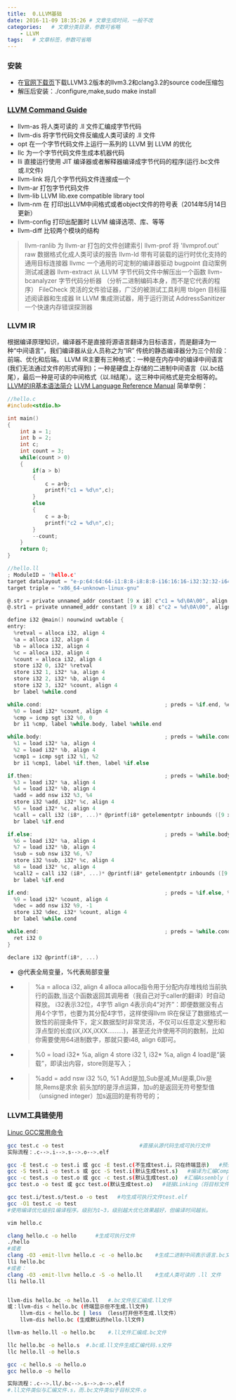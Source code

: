 ```yaml
---
title:  0.LLVM基础
date: 2016-11-09 18:35:26 # 文章生成时间，一般不改
categories:   # 文章分类目录，参数可省略
    - LLVM
tags:   # 文章标签，参数可省略
---
```

### 安装
* 在[官网下载页](http://llvm.org/releases/download.html)下载LLVM3.2版本的llvm3.2和clang3.2的source code压缩包
* 解压后安装：./configure,make,sudo make install
<!--more-->

### [LLVM Command Guide](http://sunxfancy.github.io/llvm-cn/CommandGuide/index.html)
* llvm-as 将人类可读的 .ll 文件汇编成字节代码
* llvm-dis 将字节代码文件反编成人类可读的 .ll 文件
* opt 在一个字节代码文件上运行一系列的 LLVM 到 LLVM 的优化
* llc 为一个字节代码文件生成本机器代码
* lli 直接运行使用 JIT 编译器或者解释器编译成字节代码的程序(运行.bc文件或.ll文件)
* llvm-link 将几个字节代码文件连接成一个
* llvm-ar 打包字节代码文件
* llvm-lib LLVM lib.exe compatible library tool
* llvm-nm 在 打印出LLVM中间格式或者object文件的符号表（2014年5月14日更新）
* llvm-config 打印出配置时 LLVM 编译选项、库、等等
* llvm-diff 比较两个模块的结构

> llvm-ranlib 为 llvm-ar 打包的文件创建索引
llvm-prof 将 'llvmprof.out' raw 数据格式化成人类可读的报告
llvm-ld 带有可装载的运行时优化支持的通用目标连接器
llvmc 一个通用的可定制的编译器驱动
bugpoint 自动案例测试减速器
llvm-extract 从 LLVM 字节代码文件中解压出一个函数
llvm-bcanalyzer 字节代码分析器 （分析二进制编码本身，而不是它代表的程序）
FileCheck 灵活的文件验证器，广泛的被测试工具利用
tblgen 目标描述阅读器和生成器
lit        LLVM 集成测试器，用于运行测试
AddressSanitizer  一个快速内存错误探测器

### LLVM IR
根据编译原理知识，编译器不是直接将源语言翻译为目标语言，而是翻译为一种“中间语言”，我们编译器从业人员称之为“IR”
传统的静态编译器分为三个阶段：前端、优化和后端。
LLVM IR主要有三种格式：一种是在内存中的编译中间语言(我们无法通过文件的形式得到)；一种是硬盘上存储的二进制中间语言（以.bc结尾），最后一种是可读的中间格式（以.ll结尾）。这三种中间格式是完全相等的。
[LLVM的IR基本语法简介](http://blog.sina.com.cn/s/blog_49b6b6d001011gik.html)
[LLVM Language Reference Manual](http://llvm.org/docs/LangRef.html)
简单举例：
```C
//hello.c 
#include<stdio.h>

int main()
{
    int a = 1;
    int b = 2;
    int c;
    int count = 3;
    while(count > 0)
    {
        if(a > b)
        {
            c = a+b;
            printf("c1 = %d\n",c);
        }
        else
        {
            c = a-b;
            printf("c2 = %d\n",c);
        }
        --count;
    }
    return 0;
}
```

```C
//hello.ll 
; ModuleID = 'hello.c'
target datalayout = "e-p:64:64:64-i1:8:8-i8:8:8-i16:16:16-i32:32:32-i64:64:64-f32:32:32-f64:64:64-v64:64:64-v128:128:128-a0:0:64-s0:64:64-f80:128:128-n8:16:32:64-S128"
target triple = "x86_64-unknown-linux-gnu"

@.str = private unnamed_addr constant [9 x i8] c"c1 = %d\0A\00", align 1
@.str1 = private unnamed_addr constant [9 x i8] c"c2 = %d\0A\00", align 1

define i32 @main() nounwind uwtable {
entry:
  %retval = alloca i32, align 4
  %a = alloca i32, align 4
  %b = alloca i32, align 4
  %c = alloca i32, align 4
  %count = alloca i32, align 4
  store i32 0, i32* %retval
  store i32 1, i32* %a, align 4
  store i32 2, i32* %b, align 4
  store i32 3, i32* %count, align 4
  br label %while.cond

while.cond:                                       ; preds = %if.end, %entry
  %0 = load i32* %count, align 4
  %cmp = icmp sgt i32 %0, 0
  br i1 %cmp, label %while.body, label %while.end

while.body:                                       ; preds = %while.cond
  %1 = load i32* %a, align 4
  %2 = load i32* %b, align 4
  %cmp1 = icmp sgt i32 %1, %2
  br i1 %cmp1, label %if.then, label %if.else

if.then:                                          ; preds = %while.body
  %3 = load i32* %a, align 4
  %4 = load i32* %b, align 4
  %add = add nsw i32 %3, %4
  store i32 %add, i32* %c, align 4
  %5 = load i32* %c, align 4
  %call = call i32 (i8*, ...)* @printf(i8* getelementptr inbounds ([9 x i8]* @.str, i32 0, i32 0), i32 %5)
  br label %if.end

if.else:                                          ; preds = %while.body
  %6 = load i32* %a, align 4
  %7 = load i32* %b, align 4
  %sub = sub nsw i32 %6, %7
  store i32 %sub, i32* %c, align 4
  %8 = load i32* %c, align 4
  %call2 = call i32 (i8*, ...)* @printf(i8* getelementptr inbounds ([9 x i8]* @.str1, i32 0, i32 0), i32 %8)
  br label %if.end

if.end:                                           ; preds = %if.else, %if.then
  %9 = load i32* %count, align 4
  %dec = add nsw i32 %9, -1
  store i32 %dec, i32* %count, align 4
  br label %while.cond

while.end:                                        ; preds = %while.cond
  ret i32 0
}

declare i32 @printf(i8*, ...)
```

* @代表全局变量，%代表局部变量
* > %a = alloca i32, align 4 alloca
  alloca指令用于分配内存堆栈给当前执行的函数,当这个函数返回其调用者（我自己对于caller的翻译）时自动释放。
  i32表示32位，4字节
  align 4表示向4“对齐”：即便数据没有占用4个字节，也要为其分配4字节，这样使得llvm  IR在保证了数据格式一致性的前提条件下，定义数据型时非常灵活，不仅可以任意定义整形和浮点型的长度(iX,iXX,iXXX.........)，甚至还允许使用不同的数制，比如你需要使用64进制数字，那就只要i48, align 6即可。
* >  %0 = load i32* %a, align 4
  store i32 1, i32* %a, align 4
  load是“装载”，即读出内容，store则是写入；
* >  %add = add nsw i32 %0, %1
  Add是加,Sub是减,Mul是乘,Div是除,Rems是求余
  前头加f的是浮点运算，加u的是返回无符号整型值（unsigned integer）加s返回的是有符号的；

### LLVM工具链使用
[Linuc GCC常用命令](http://www.cnblogs.com/ggjucheng/archive/2011/12/14/2287738.html)
```bash
gcc test.c -o test                        #直接从源代码生成可执行文件
实际流程：.c-->.i-->.s-->.o-->.elf

gcc -E test.c -o test.i 或 gcc -E test.c(不生成test.i，只在终端显示)   #预处理Preprocessing（加入包含的库,生成中间文件.i）
gcc -S test.i -o test.s 或 gcc -S test.i(默认生成test.s)   #编译为汇编Compilation（编译器生成汇编代码.s）
gcc -c test.s -o test.o 或 gcc -c test.s(默认生成test.o)  #汇编Assembly（汇编器将汇编代码翻译成机器语言指令，把这些指令打包成一种叫做可重定位目标程序格式，并保存在.o文件中）
gcc test.o -o test 或 gcc test.o(默认生成test.o)   #链接Linking（将目标文件链接成可执行文件）

gcc test.i/test.s/test.o -o test   #均生成可执行文件test.elf
gcc -O1 test.c -o test
#使用编译优化级别1编译程序。级别为1~3，级别越大优化效果越好，但编译时间越长。
```

```bash
vim hello.c

clang hello.c -o hello      #生成可执行文件
./hello
#或者
clang -O3 -emit-llvm hello.c -c -o hello.bc    #生成二进制中间表示语言.bc文件
lli hello.bc
#或者：
clang -O3 -emit-llvm hello.c -S -o hello.ll    #生成人类可读的 .ll 文件
lli hello.ll


llvm-dis hello.bc -o hello.ll   #.bc文件反汇编成.ll文件
或：llvm-dis < hello.bc (终端显示但不生成.ll文件)
    llvm-dis < hello.bc | less （less打开但不生成.ll文件）
    llvm-dis hello.bc (生成默认的hello.ll文件)

llvm-as hello.ll -o hello.bc    #.ll文件汇编成.bc文件

llc hello.bc -o hello.s  #.bc或.ll文件生成汇编代码.s文件
llc hello.ll -o hello.s

gcc -c hello.s -o hello.o
gcc hello.o -o hello

实际流程：.c-->.ll/.bc-->.s-->.o-->.elf
#.ll文件类似与汇编文件.s，而.bc文件类似于目标文件.o

```
